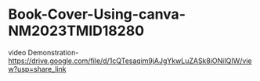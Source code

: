 # Book-Cover-Using-canva-NM2023TMID18280
video Demonstration-https://drive.google.com/file/d/1cQTesaqim9jAJgYkwLuZASk8iONiIQIW/view?usp=share_link
